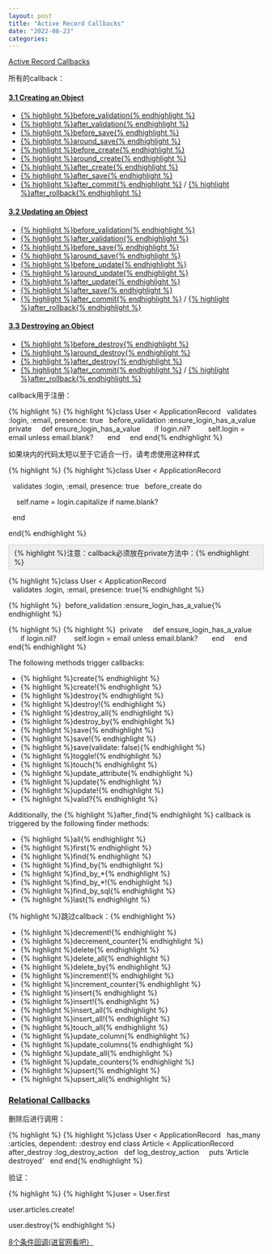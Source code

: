 ```yaml
---
layout: post
title: "Active Record Callbacks"
date: "2022-08-23"
categories: 
---
```

<p><a href="https://guides.rubyonrails.org/active_record_callbacks.html">Active Record Callbacks</a></p>

<p>所有的callback：</p>

<h4 id="creating-an-object"><a class="anchorlink" href="https://guides.rubyonrails.org/active_record_callbacks.html#creating-an-object">3.1 Creating an Object</a></h4>

<ul>
	<li><a href="https://api.rubyonrails.org/v7.0.3.1/classes/ActiveModel/Validations/Callbacks/ClassMethods.html#method-i-before_validation">{% highlight %}before_validation{% endhighlight %}</a></li>
	<li><a href="https://api.rubyonrails.org/v7.0.3.1/classes/ActiveModel/Validations/Callbacks/ClassMethods.html#method-i-after_validation">{% highlight %}after_validation{% endhighlight %}</a></li>
	<li><a href="https://api.rubyonrails.org/v7.0.3.1/classes/ActiveRecord/Callbacks/ClassMethods.html#method-i-before_save">{% highlight %}before_save{% endhighlight %}</a></li>
	<li><a href="https://api.rubyonrails.org/v7.0.3.1/classes/ActiveRecord/Callbacks/ClassMethods.html#method-i-around_save">{% highlight %}around_save{% endhighlight %}</a></li>
	<li><a href="https://api.rubyonrails.org/v7.0.3.1/classes/ActiveRecord/Callbacks/ClassMethods.html#method-i-before_create">{% highlight %}before_create{% endhighlight %}</a></li>
	<li><a href="https://api.rubyonrails.org/v7.0.3.1/classes/ActiveRecord/Callbacks/ClassMethods.html#method-i-around_create">{% highlight %}around_create{% endhighlight %}</a></li>
	<li><a href="https://api.rubyonrails.org/v7.0.3.1/classes/ActiveRecord/Callbacks/ClassMethods.html#method-i-after_create">{% highlight %}after_create{% endhighlight %}</a></li>
	<li><a href="https://api.rubyonrails.org/v7.0.3.1/classes/ActiveRecord/Callbacks/ClassMethods.html#method-i-after_save">{% highlight %}after_save{% endhighlight %}</a></li>
	<li><a href="https://api.rubyonrails.org/v7.0.3.1/classes/ActiveRecord/Transactions/ClassMethods.html#method-i-after_commit">{% highlight %}after_commit{% endhighlight %}</a> / <a href="https://api.rubyonrails.org/v7.0.3.1/classes/ActiveRecord/Transactions/ClassMethods.html#method-i-after_rollback">{% highlight %}after_rollback{% endhighlight %}</a></li>
</ul>

<h4 id="updating-an-object"><a class="anchorlink" href="https://guides.rubyonrails.org/active_record_callbacks.html#updating-an-object">3.2 Updating an Object</a></h4>

<ul>
	<li><a href="https://api.rubyonrails.org/v7.0.3.1/classes/ActiveModel/Validations/Callbacks/ClassMethods.html#method-i-before_validation">{% highlight %}before_validation{% endhighlight %}</a></li>
	<li><a href="https://api.rubyonrails.org/v7.0.3.1/classes/ActiveModel/Validations/Callbacks/ClassMethods.html#method-i-after_validation">{% highlight %}after_validation{% endhighlight %}</a></li>
	<li><a href="https://api.rubyonrails.org/v7.0.3.1/classes/ActiveRecord/Callbacks/ClassMethods.html#method-i-before_save">{% highlight %}before_save{% endhighlight %}</a></li>
	<li><a href="https://api.rubyonrails.org/v7.0.3.1/classes/ActiveRecord/Callbacks/ClassMethods.html#method-i-around_save">{% highlight %}around_save{% endhighlight %}</a></li>
	<li><a href="https://api.rubyonrails.org/v7.0.3.1/classes/ActiveRecord/Callbacks/ClassMethods.html#method-i-before_update">{% highlight %}before_update{% endhighlight %}</a></li>
	<li><a href="https://api.rubyonrails.org/v7.0.3.1/classes/ActiveRecord/Callbacks/ClassMethods.html#method-i-around_update">{% highlight %}around_update{% endhighlight %}</a></li>
	<li><a href="https://api.rubyonrails.org/v7.0.3.1/classes/ActiveRecord/Callbacks/ClassMethods.html#method-i-after_update">{% highlight %}after_update{% endhighlight %}</a></li>
	<li><a href="https://api.rubyonrails.org/v7.0.3.1/classes/ActiveRecord/Callbacks/ClassMethods.html#method-i-after_save">{% highlight %}after_save{% endhighlight %}</a></li>
	<li><a href="https://api.rubyonrails.org/v7.0.3.1/classes/ActiveRecord/Transactions/ClassMethods.html#method-i-after_commit">{% highlight %}after_commit{% endhighlight %}</a> / <a href="https://api.rubyonrails.org/v7.0.3.1/classes/ActiveRecord/Transactions/ClassMethods.html#method-i-after_rollback">{% highlight %}after_rollback{% endhighlight %}</a></li>
</ul>

<h4 id="destroying-an-object"><a class="anchorlink" href="https://guides.rubyonrails.org/active_record_callbacks.html#destroying-an-object">3.3 Destroying an Object</a></h4>

<ul>
	<li><a href="https://api.rubyonrails.org/v7.0.3.1/classes/ActiveRecord/Callbacks/ClassMethods.html#method-i-before_destroy">{% highlight %}before_destroy{% endhighlight %}</a></li>
	<li><a href="https://api.rubyonrails.org/v7.0.3.1/classes/ActiveRecord/Callbacks/ClassMethods.html#method-i-around_destroy">{% highlight %}around_destroy{% endhighlight %}</a></li>
	<li><a href="https://api.rubyonrails.org/v7.0.3.1/classes/ActiveRecord/Callbacks/ClassMethods.html#method-i-after_destroy">{% highlight %}after_destroy{% endhighlight %}</a></li>
	<li><a href="https://api.rubyonrails.org/v7.0.3.1/classes/ActiveRecord/Transactions/ClassMethods.html#method-i-after_commit">{% highlight %}after_commit{% endhighlight %}</a> / <a href="https://api.rubyonrails.org/v7.0.3.1/classes/ActiveRecord/Transactions/ClassMethods.html#method-i-after_rollback">{% highlight %}after_rollback{% endhighlight %}</a></li>
</ul>

<p>callback用于注册：</p>

{% highlight %}
{% highlight %}class User &lt; ApplicationRecord
&nbsp; validates :login, :email, presence: true
&nbsp; before_validation :ensure_login_has_a_value
&nbsp; private
&nbsp;&nbsp;&nbsp; def ensure_login_has_a_value
&nbsp;&nbsp;&nbsp;&nbsp;&nbsp; if login.nil?
&nbsp;&nbsp;&nbsp;&nbsp;&nbsp;&nbsp;&nbsp; self.login = email unless email.blank?
&nbsp;&nbsp;&nbsp;&nbsp;&nbsp; end
&nbsp;&nbsp;&nbsp; end
end{% endhighlight %}

<p>如果块内的代码太短以至于它适合一行，请考虑使用这种样式</p>

{% highlight %}
{% highlight %}class User &lt; ApplicationRecord

&nbsp; validates :login, :email, presence: true
&nbsp; before_create do

&nbsp;&nbsp;&nbsp; self.name = login.capitalize if name.blank?

&nbsp; end

end{% endhighlight %}

<div style="background:#eeeeee;border:1px solid #cccccc;padding:5px 10px;">{% highlight %}注意：callback必须放在private方法中：{% endhighlight %}</div>

<p>{% highlight %}class User &lt; ApplicationRecord<br />
&nbsp; validates :login, :email, presence: true{% endhighlight %}</p>

<p>{% highlight %}&nbsp; before_validation :ensure_login_has_a_value{% endhighlight %}</p>

{% highlight %}
{% highlight %}&nbsp; private
&nbsp;&nbsp;&nbsp; def ensure_login_has_a_value
&nbsp;&nbsp;&nbsp;&nbsp;&nbsp; if login.nil?
&nbsp;&nbsp;&nbsp;&nbsp;&nbsp;&nbsp;&nbsp; self.login = email unless email.blank?
&nbsp;&nbsp;&nbsp;&nbsp;&nbsp; end
&nbsp;&nbsp;&nbsp; end
end{% endhighlight %}

<p>The following methods trigger callbacks:</p>

<ul>
	<li>{% highlight %}create{% endhighlight %}</li>
	<li>{% highlight %}create!{% endhighlight %}</li>
	<li>{% highlight %}destroy{% endhighlight %}</li>
	<li>{% highlight %}destroy!{% endhighlight %}</li>
	<li>{% highlight %}destroy_all{% endhighlight %}</li>
	<li>{% highlight %}destroy_by{% endhighlight %}</li>
	<li>{% highlight %}save{% endhighlight %}</li>
	<li>{% highlight %}save!{% endhighlight %}</li>
	<li>{% highlight %}save(validate: false){% endhighlight %}</li>
	<li>{% highlight %}toggle!{% endhighlight %}</li>
	<li>{% highlight %}touch{% endhighlight %}</li>
	<li>{% highlight %}update_attribute{% endhighlight %}</li>
	<li>{% highlight %}update{% endhighlight %}</li>
	<li>{% highlight %}update!{% endhighlight %}</li>
	<li>{% highlight %}valid?{% endhighlight %}</li>
</ul>

<p>Additionally, the {% highlight %}after_find{% endhighlight %} callback is triggered by the following finder methods:</p>

<ul>
	<li>{% highlight %}all{% endhighlight %}</li>
	<li>{% highlight %}first{% endhighlight %}</li>
	<li>{% highlight %}find{% endhighlight %}</li>
	<li>{% highlight %}find_by{% endhighlight %}</li>
	<li>{% highlight %}find_by_*{% endhighlight %}</li>
	<li>{% highlight %}find_by_*!{% endhighlight %}</li>
	<li>{% highlight %}find_by_sql{% endhighlight %}</li>
	<li>{% highlight %}last{% endhighlight %}</li>
</ul>

<p>{% highlight %}跳过callback：{% endhighlight %}</p>

<ul>
	<li>{% highlight %}decrement!{% endhighlight %}</li>
	<li>{% highlight %}decrement_counter{% endhighlight %}</li>
	<li>{% highlight %}delete{% endhighlight %}</li>
	<li>{% highlight %}delete_all{% endhighlight %}</li>
	<li>{% highlight %}delete_by{% endhighlight %}</li>
	<li>{% highlight %}increment!{% endhighlight %}</li>
	<li>{% highlight %}increment_counter{% endhighlight %}</li>
	<li>{% highlight %}insert{% endhighlight %}</li>
	<li>{% highlight %}insert!{% endhighlight %}</li>
	<li>{% highlight %}insert_all{% endhighlight %}</li>
	<li>{% highlight %}insert_all!{% endhighlight %}</li>
	<li>{% highlight %}touch_all{% endhighlight %}</li>
	<li>{% highlight %}update_column{% endhighlight %}</li>
	<li>{% highlight %}update_columns{% endhighlight %}</li>
	<li>{% highlight %}update_all{% endhighlight %}</li>
	<li>{% highlight %}update_counters{% endhighlight %}</li>
	<li>{% highlight %}upsert{% endhighlight %}</li>
	<li>{% highlight %}upsert_all{% endhighlight %}</li>
</ul>

<h3 id="relational-callbacks"><a class="anchorlink" href="https://guides.rubyonrails.org/active_record_callbacks.html#relational-callbacks">Relational Callbacks</a></h3>

<p>删除后进行调用：</p>

{% highlight %}
{% highlight %}class User &lt; ApplicationRecord
&nbsp; has_many :articles, dependent: :destroy
end
class Article &lt; ApplicationRecord
&nbsp; after_destroy :log_destroy_action
&nbsp; def log_destroy_action
&nbsp;&nbsp;&nbsp; puts &#39;Article destroyed&#39;
&nbsp; end
end{% endhighlight %}

<p>验证：</p>

{% highlight %}
{% highlight %}user = User.first

user.articles.create!

user.destroy{% endhighlight %}

<p><a href="https://guides.rubyonrails.org/active_record_callbacks.html#conditional-callbacks">8个条件回调(进官网看吧）</a></p>

